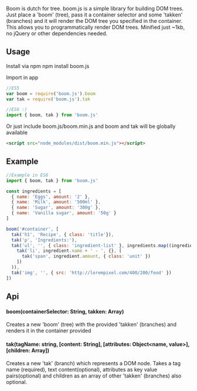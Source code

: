 Boom is dutch for tree. boom.js is a simple library for building DOM trees. Just place a 'boom' (tree), pass it a container selector and some 'takken' (branches) and it will render the DOM tree you specified in the container. This allows you to programmatically render DOM trees. Minified just ~1kb, no jQuery or other dependencies needed.

## Usage
Install via npm
    npm install boom.js

Import in app
```js
//ES5
var boom = require('boom.js').boom
var tak = require('boom.js').tak

//ES6 :)
import { boom, tak } from 'boom.js'
```

Or just include boom.js/boom.min.js and boom and tak will be globally available
```html
<script src="node_modules/dist/boom.min.js"></script>
```

## Example
```js
//Example in ES6
import { boom, tak } from 'boom.js'

const ingredients = [
  { name: 'Eggs', amount: '2' },
  { name: 'Milk', amount: '500ml' },
  { name: 'Sugar', amount: '300g' },
  { name: 'Vanilla sugar', amount: '50g' }
]

boom('#container', [
  tak('h1', 'Recipe', { class: 'title'}),
  tak('p', 'Ingredients:'),
  tak('ul', '', { class: 'ingredient-list' }, ingredients.map((ingredient) =>
    tak('li', ingredient.name + ' - ', {}, [
      tak('span', ingredient.amount, { class: 'unit' })
    ])
  )),
  tak('img', '', { src: 'http://lorempixel.com/400/200/food' })
])
```
## Api
#### boom(containerSelector: String, takken: Array<tak>)
Creates a new 'boom' (tree) with the provided 'takken' (branches) and renders it in the container provided

#### tak(tagName: string, [content: String], [attributes: Object<name, value>], [children: Array<tak>])
Creates a new 'tak' (branch) which represents a DOM node. Takes a tag name (required), text content(optional), attributes as key value pairs(optional) and children as an array of other 'takken' (branches) also optional.
